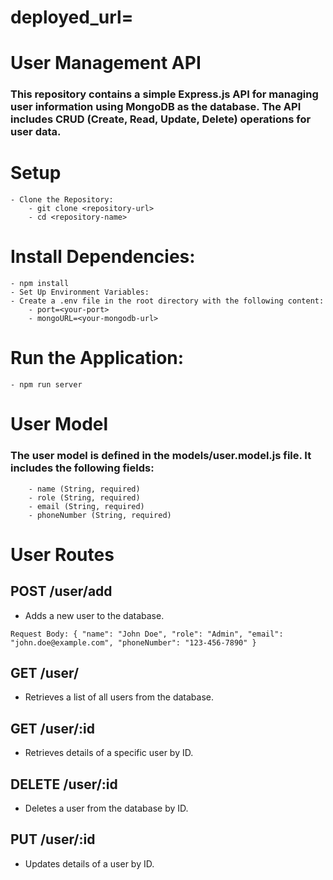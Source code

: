 # deployed_url=

# User Management API

### This repository contains a simple Express.js API for managing user information using MongoDB as the database. The API includes CRUD (Create, Read, Update, Delete) operations for user data.

# Setup

    - Clone the Repository:
        - git clone <repository-url>
        - cd <repository-name>

# Install Dependencies:

    - npm install
    - Set Up Environment Variables:
    - Create a .env file in the root directory with the following content:
        - port=<your-port>
        - mongoURL=<your-mongodb-url>

# Run the Application:

    - npm run server

# User Model

### The user model is defined in the models/user.model.js file. It includes the following fields:

        - name (String, required)
        - role (String, required)
        - email (String, required)
        - phoneNumber (String, required)

# User Routes

## POST /user/add

- Adds a new user to the database.

`Request Body:
{
  "name": "John Doe",
  "role": "Admin",
  "email": "john.doe@example.com",
  "phoneNumber": "123-456-7890"
}`

## GET /user/

- Retrieves a list of all users from the database.

## GET /user/:id

- Retrieves details of a specific user by ID.

## DELETE /user/:id

- Deletes a user from the database by ID.

## PUT /user/:id

- Updates details of a user by ID.
